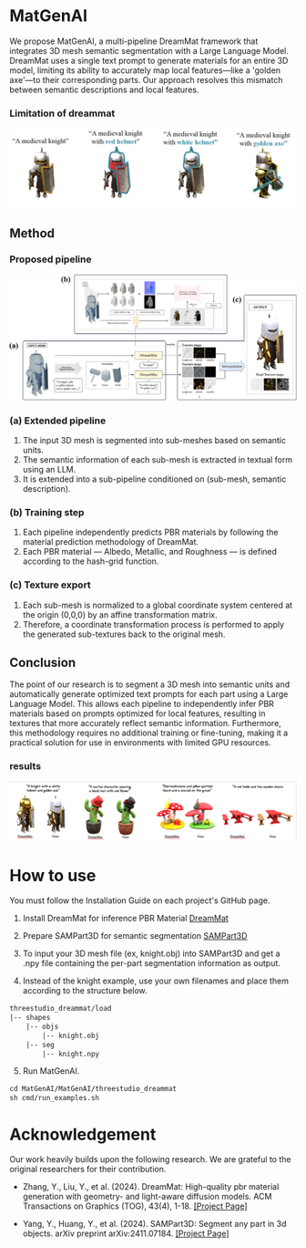 # MatGenAI
We propose MatGenAI, a multi-pipeline DreamMat framework that integrates 3D mesh semantic segmentation with a Large Language Model. DreamMat uses a single text prompt to generate materials for an entire 3D model, limiting its ability to accurately map local features—like a 'golden axe'—to their corresponding parts. Our approach resolves this mismatch between semantic descriptions and local features.

### Limitation of dreammat
![](assets/example.png)

## Method
### Proposed pipeline
![](assets/pipeline_matgenai.png)

### (a) Extended pipeline
1. The input 3D mesh is segmented into sub-meshes based on semantic units.
2. The semantic information of each sub-mesh is extracted in textual form using an LLM.
3. It is extended into a sub-pipeline conditioned on (sub-mesh, semantic description).

### (b) Training step
1. Each pipeline independently predicts PBR materials by following the material prediction methodology of DreamMat.
2. Each PBR material — Albedo, Metallic, and Roughness — is defined according to the hash-grid function.

### (c) Texture export
1. Each sub-mesh is normalized to a global coordinate system centered at the origin (0,0,0) by an affine transformation matrix.
2. Therefore, a coordinate transformation process is performed to apply the generated sub-textures back to the original mesh.

## Conclusion
The point of our research is to segment a 3D mesh into semantic units and automatically generate optimized text prompts for each part using a Large Language Model. This allows each pipeline to independently infer PBR materials based on prompts optimized for local features, resulting in textures that more accurately reflect semantic information. Furthermore, this methodology requires no additional training or fine-tuning, making it a practical solution for use in environments with limited GPU resources.

### results
![](assets/results.png)

# How to use
You must follow the Installation Guide on each project's GitHub page.
1. Install DreamMat for inference PBR Material
[DreamMat](https://zzzyuqing.github.io/dreammat.github.io/)

2. Prepare SAMPart3D for semantic segmentation
[SAMPart3D](https://github.com/Pointcept/SAMPart3D)

3. To input your 3D mesh file (ex, knight.obj) into SAMPart3D and get a .npy file containing the per-part segmentation information as output.

4. Instead of the knight example, use your own filenames and place them according to the structure below.
```
threestudio_dreammat/load
|-- shapes
    |-- objs
        |-- knight.obj
    |-- seg
        |-- knight.npy
```

5. Run MatGenAI.
```
cd MatGenAI/MatGenAI/threestudio_dreammat
sh cmd/run_examples.sh
```

# Acknowledgement
Our work heavily builds upon the following research. We are grateful to the original researchers for their contribution.

* Zhang, Y., Liu, Y., et al. (2024). DreamMat: High-quality pbr material generation with geometry-
and light-aware diffusion models. ACM Transactions on Graphics (TOG), 43(4), 1-18.
[[Project Page]](https://zzzyuqing.github.io/dreammat.github.io/)

* Yang, Y., Huang, Y., et al. (2024). SAMPart3D: Segment any part in 3d objects. arXiv preprint
arXiv:2411.07184.
[[Project Page]](https://github.com/Pointcept/SAMPart3D)

